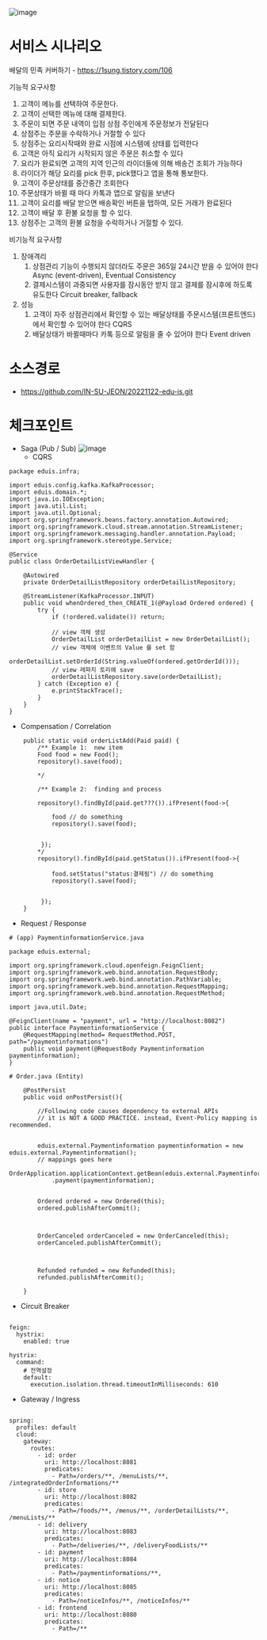 ![image](https://user-images.githubusercontent.com/487999/79708354-29074a80-82fa-11ea-80df-0db3962fb453.png)

# 서비스 시나리오

배달의 민족 커버하기 - https://1sung.tistory.com/106

기능적 요구사항
1. 고객이 메뉴를 선택하여 주문한다.
1. 고객이 선택한 메뉴에 대해 결제한다.
1. 주문이 되면 주문 내역이 입점 상점 주인에게 주문정보가 전달된다
1. 상점주는 주문을 수락하거나 거절할 수 있다
1. 상점주는 요리시작때와 완료 시점에 시스템에 상태를 입력한다
1. 고객은 아직 요리가 시작되지 않은 주문은 취소할 수 있다
1. 요리가 완료되면 고객의 지역 인근의 라이더들에 의해 배송건 조회가 가능하다
1. 라이더가 해당 요리를 pick 한후, pick했다고 앱을 통해 통보한다.
1. 고객이 주문상태를 중간중간 조회한다
1. 주문상태가 바뀔 때 마다 카톡과 앱으로 알림을 보낸다
1. 고객이 요리를 배달 받으면 배송확인 버튼을 탭하여, 모든 거래가 완료된다
1. 고객이 배달 후 환불 요청을 할 수 있다.
1. 상점주는 고객의 환불 요청을 수락하거나 거절할 수 있다.



비기능적 요구사항
1. 장애격리
    1. 상점관리 기능이 수행되지 않더라도 주문은 365일 24시간 받을 수 있어야 한다  Async (event-driven), Eventual Consistency
    1. 결제시스템이 과중되면 사용자를 잠시동안 받지 않고 결제를 잠시후에 하도록 유도한다  Circuit breaker, fallback
1. 성능
    1. 고객이 자주 상점관리에서 확인할 수 있는 배달상태를 주문시스템(프론트엔드)에서 확인할 수 있어야 한다  CQRS
    1. 배달상태가 바뀔때마다 카톡 등으로 알림을 줄 수 있어야 한다  Event driven

# 소스경로
- https://github.com/IN-SU-JEON/20221122-edu-is.git

# 체크포인트

- Saga (Pub / Sub)
![image](https://user-images.githubusercontent.com/117341052/203219302-4cefb7dc-490f-4dd4-b66b-65dfafd66730.png)
  - CQRS
```
package eduis.infra;

import eduis.config.kafka.KafkaProcessor;
import eduis.domain.*;
import java.io.IOException;
import java.util.List;
import java.util.Optional;
import org.springframework.beans.factory.annotation.Autowired;
import org.springframework.cloud.stream.annotation.StreamListener;
import org.springframework.messaging.handler.annotation.Payload;
import org.springframework.stereotype.Service;

@Service
public class OrderDetailListViewHandler {

    @Autowired
    private OrderDetailListRepository orderDetailListRepository;

    @StreamListener(KafkaProcessor.INPUT)
    public void whenOrdered_then_CREATE_1(@Payload Ordered ordered) {
        try {
            if (!ordered.validate()) return;

            // view 객체 생성
            OrderDetailList orderDetailList = new OrderDetailList();
            // view 객체에 이벤트의 Value 를 set 함
            orderDetailList.setOrderId(String.valueOf(ordered.getOrderId()));
            // view 레파지 토리에 save
            orderDetailListRepository.save(orderDetailList);
        } catch (Exception e) {
            e.printStackTrace();
        }
    }
}
```
  - Compensation / Correlation
```
    public static void orderListAdd(Paid paid) {
        /** Example 1:  new item 
        Food food = new Food();
        repository().save(food);

        */

        /** Example 2:  finding and process
        
        repository().findById(paid.get???()).ifPresent(food->{
            
            food // do something
            repository().save(food);


         });
        */
        repository().findById(paid.getStatus()).ifPresent(food->{
            
            food.setStatus("status:결제됨") // do something
            repository().save(food);


         });
    }
```
  - Request / Response
```
# (app) PaymentinformationService.java

package eduis.external;

import org.springframework.cloud.openfeign.FeignClient;
import org.springframework.web.bind.annotation.RequestBody;
import org.springframework.web.bind.annotation.PathVariable;
import org.springframework.web.bind.annotation.RequestMapping;
import org.springframework.web.bind.annotation.RequestMethod;

import java.util.Date;

@FeignClient(name = "payment", url = "http://localhost:8082")
public interface PaymentinformationService {
    @RequestMapping(method= RequestMethod.POST, path="/paymentinformations")
    public void payment(@RequestBody Paymentinformation paymentinformation);
}

```
```
# Order.java (Entity)

    @PostPersist
    public void onPostPersist(){

        //Following code causes dependency to external APIs
        // it is NOT A GOOD PRACTICE. instead, Event-Policy mapping is recommended.


        eduis.external.Paymentinformation paymentinformation = new eduis.external.Paymentinformation();
        // mappings goes here
        OrderApplication.applicationContext.getBean(eduis.external.PaymentinformationService.class)
            .payment(paymentinformation);


        Ordered ordered = new Ordered(this);
        ordered.publishAfterCommit();



        OrderCanceled orderCanceled = new OrderCanceled(this);
        orderCanceled.publishAfterCommit();



        Refunded refunded = new Refunded(this);
        refunded.publishAfterCommit();

    }
```
  - Circuit Breaker
```

feign:
  hystrix:
    enabled: true

hystrix:
  command:
    # 전역설정
    default:
      execution.isolation.thread.timeoutInMilliseconds: 610

```
  - Gateway / Ingress
```

spring:
  profiles: default
  cloud:
    gateway:
      routes:
        - id: order
          uri: http://localhost:8081
          predicates:
            - Path=/orders/**, /menuLists/**, /integratedOrderInformations/**
        - id: store
          uri: http://localhost:8082
          predicates:
            - Path=/foods/**, /menus/**, /orderDetailLists/**, /menuLists/**
        - id: delivery
          uri: http://localhost:8083
          predicates:
            - Path=/deliveries/**, /deliveryFoodLists/**
        - id: payment
          uri: http://localhost:8084
          predicates:
            - Path=/paymentinformations/**, 
        - id: notice
          uri: http://localhost:8085
          predicates:
            - Path=/noticeInfos/**, /noticeInfos/**
        - id: frontend
          uri: http://localhost:8080
          predicates:
            - Path=/**  

```







